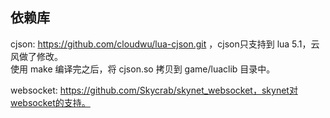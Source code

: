 ## 依赖库
cjson: https://github.com/cloudwu/lua-cjson.git ，cjson只支持到 lua 5.1，云风做了修改。  
使用 make 编译完之后，将 cjson.so 拷贝到 game/luaclib 目录中。

websocket: https://github.com/Skycrab/skynet_websocket，skynet对websocket的支持。